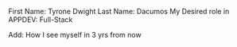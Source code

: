 First Name: Tyrone Dwight
Last Name: Dacumos
My Desired role in APPDEV: Full-Stack

Add: How I see myself in 3 yrs from now